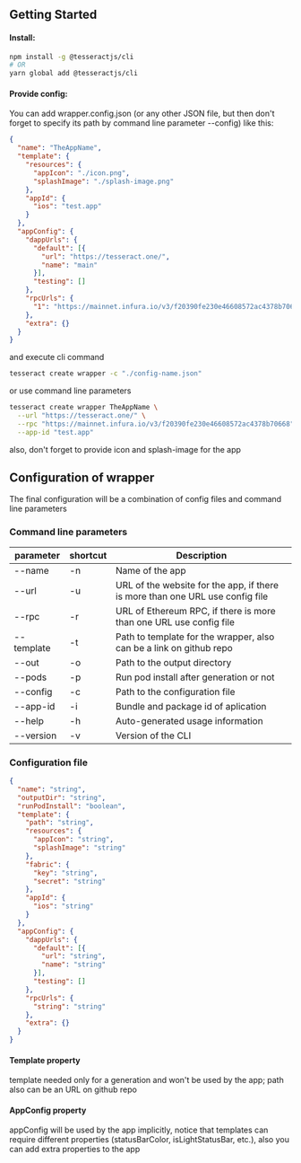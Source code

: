 ## Getting Started

#### Install:

```sh
npm install -g @tesseractjs/cli
# OR
yarn global add @tesseractjs/cli
```

#### Provide config:

You can add wrapper.config.json (or any other JSON file, but then don't forget to specify its path by command line parameter --config) like this:

```json
{
  "name": "TheAppName",
  "template": {
    "resources": {
      "appIcon": "./icon.png",
      "splashImage": "./splash-image.png"
    },
    "appId": {
      "ios": "test.app"
    }
  },
  "appConfig": {
    "dappUrls": {
      "default": [{
        "url": "https://tesseract.one/",
        "name": "main"
      }],
      "testing": []
    },
    "rpcUrls": {
      "1": "https://mainnet.infura.io/v3/f20390fe230e46608572ac4378b70668"
    },
    "extra": {}
  }
}
```

and execute cli command

```sh
tesseract create wrapper -c "./config-name.json"
```

or use command line parameters

```sh
tesseract create wrapper TheAppName \
  --url "https://tesseract.one/" \
  --rpc "https://mainnet.infura.io/v3/f20390fe230e46608572ac4378b70668" \
  --app-id "test.app"
```

also, don't forget to provide icon and splash-image for the app

## Configuration of wrapper

The final configuration will be a combination of config files and command line parameters

### Command line parameters

| parameter | shortcut | Description |
|---|---|---|
--name | -n | Name of the app
--url | -u | URL of the website for the app, if there is more than one URL use config file
--rpc | -r | URL of Ethereum RPC, if there is more than one URL use config file
--template | -t | Path to template for the wrapper, also can be a link on github repo
--out | -o | Path to the output directory
--pods | -p | Run pod install after generation or not
--config | -c | Path to the configuration file
--app-id | -i | Bundle and package id of aplication
--help | -h | Auto-generated usage information
--version | -v | Version of the CLI

### Configuration file

```json
{
  "name": "string",
  "outputDir": "string",
  "runPodInstall": "boolean",
  "template": {
    "path": "string",
    "resources": {
      "appIcon": "string",
      "splashImage": "string"
    },
    "fabric": {
      "key": "string",
      "secret": "string"
    },
    "appId": {
      "ios": "string"
    }
  },
  "appConfig": {
    "dappUrls": {
      "default": [{
        "url": "string",
        "name": "string"
      }],
      "testing": []
    },
    "rpcUrls": {
      "string": "string"
    },
    "extra": {}
  }
}
```

#### Template property

template needed only for a generation and won't be used by the app; path also can be an URL on github repo

#### AppConfig property

appConfig will be used by the app implicitly, notice that templates can require different properties (statusBarColor, isLightStatusBar, etc.), also you can add extra properties to the app
